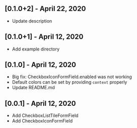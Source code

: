## [0.1.0+2] - April 22, 2020

* Update description

## [0.1.0+1] - April 12, 2020

* Add example directory

## [0.1.0] - April 12, 2020

* Big fix: CheckboxIconFormField.enabled was not working
* Default colors can be set by providing `context` properly
* Update README.md


## [0.0.1] - April 12, 2020

* Add CheckboxListTileFormField
* Add CheckboxIconFormField
